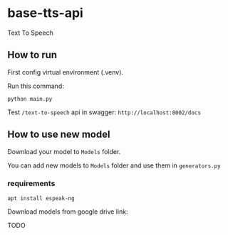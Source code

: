 # base-tts-api
Text To Speech

## How to run
First config virtual environment (.venv).

Run this command:
```
python main.py
```
Test `/text-to-speech` api in swagger: `http://localhost:8002/docs`

## How to use new model
Download your model to `Models` folder.

You can add new models to `Models` folder and use them in `generators.py`


### requirements
```
apt install espeak-ng
```

Download models from google drive link:

TODO
